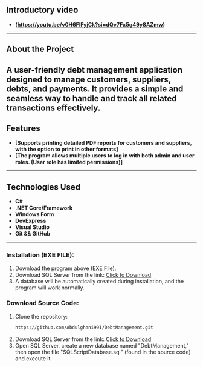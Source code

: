 ## Introductory video
- **(https://youtu.be/v0H6FIFyjCk?si=dQv7Fx5g49y8AZmw)**
---

## About the Project

A user-friendly debt management application designed to manage customers, suppliers, debts, and payments.
It provides a simple and seamless way to handle and track all related transactions effectively.
---

## Features
- **[Supports printing detailed PDF reports for customers and suppliers, with the option to print in other formats]**
- **[The program allows multiple users to log in with both admin and user roles. (User role has limited permissions)]**

---

## Technologies Used
- **C#**
- **.NET Core/Framework**
- **Windows Form**
- **DevExpress**
- **Visual Studio**
- **Git && GitHub**
---

### Installation (EXE FILE):
1. Download the program above (EXE File).
2. Download SQL Server from the link:
   [Click to Download](https://www.microsoft.com/en-us/sql-server/sql-server-downloads)
3. A database will be automatically created during installation, and the program will work normally.

### Download Source Code:
1. Clone the repository:
   ```bash
   https://github.com/Abdulghani99I/DebtManagement.git
2. Download SQL Server from the link:
   [Click to Download](https://www.microsoft.com/en-us/sql-server/sql-server-downloads)
3. Open SQL Server, create a new database named "DebtManagement," then open the file "SQLScriptDatabase.sql" (found in the source code) and execute it.

